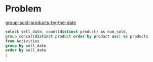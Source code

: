 

# Problem 
[group-sold-products-by-the-date](https://leetcode.com/problems/group-sold-products-by-the-date/)

```sql
select sell_date, count(distinct product) as num_sold,
group_concat(distinct product order by product asc) as products
from Activities
group by sell_date
order by sell_date
;

```